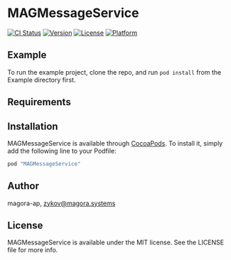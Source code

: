 # MAGMessageService

[![CI Status](http://img.shields.io/travis/magora-ap/MAGMessageService.svg?style=flat)](https://travis-ci.org/magora-ap/MAGMessageService)
[![Version](https://img.shields.io/cocoapods/v/MAGMessageService.svg?style=flat)](http://cocoapods.org/pods/MAGMessageService)
[![License](https://img.shields.io/cocoapods/l/MAGMessageService.svg?style=flat)](http://cocoapods.org/pods/MAGMessageService)
[![Platform](https://img.shields.io/cocoapods/p/MAGMessageService.svg?style=flat)](http://cocoapods.org/pods/MAGMessageService)

## Example

To run the example project, clone the repo, and run `pod install` from the Example directory first.

## Requirements

## Installation

MAGMessageService is available through [CocoaPods](http://cocoapods.org). To install
it, simply add the following line to your Podfile:

```ruby
pod "MAGMessageService"
```

## Author

magora-ap, zykov@magora.systems

## License

MAGMessageService is available under the MIT license. See the LICENSE file for more info.
